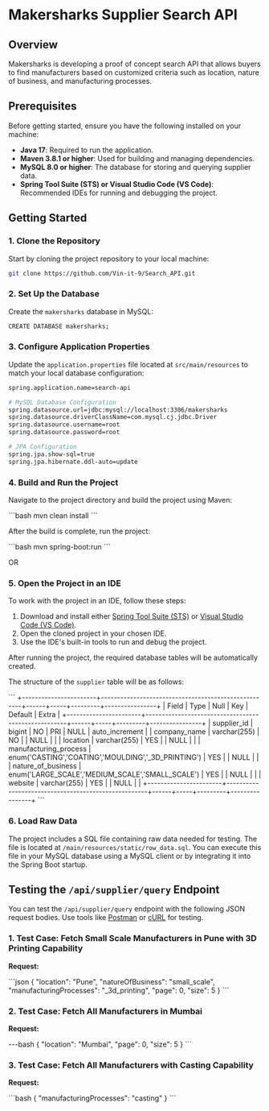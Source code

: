 # Makersharks Supplier Search API

## Overview

Makersharks is developing a proof of concept search API that allows buyers to find manufacturers based on customized criteria such as location, nature of business, and manufacturing processes.

## Prerequisites

Before getting started, ensure you have the following installed on your machine:

- **Java 17**: Required to run the application.
- **Maven 3.8.1 or higher**: Used for building and managing dependencies.
- **MySQL 8.0 or higher**: The database for storing and querying supplier data.
- **Spring Tool Suite (STS) or Visual Studio Code (VS Code)**: Recommended IDEs for running and debugging the project.

## Getting Started

### 1. Clone the Repository

Start by cloning the project repository to your local machine:

```bash
git clone https://github.com/Vin-it-9/Search_API.git
```

### 2. Set Up the Database

Create the `makersharks` database in MySQL:

```bash
CREATE DATABASE makersharks;
```

### 3. Configure Application Properties

Update the `application.properties` file located at `src/main/resources` to match your local database configuration:

```bash
spring.application.name=search-api

# MySQL Database Configuration
spring.datasource.url=jdbc:mysql://localhost:3306/makersharks
spring.datasource.driverClassName=com.mysql.cj.jdbc.Driver
spring.datasource.username=root
spring.datasource.password=root

# JPA Configuration
spring.jpa.show-sql=true
spring.jpa.hibernate.ddl-auto=update
```
### 4. Build and Run the Project

Navigate to the project directory and build the project using Maven:

\```bash
mvn clean install
\```

After the build is complete, run the project:

\```bash
mvn spring-boot:run
\```

OR

### 5. Open the Project in an IDE

To work with the project in an IDE, follow these steps:

1. Download and install either [Spring Tool Suite (STS)](https://spring.io/tools) or [Visual Studio Code (VS Code)](https://code.visualstudio.com/).
2. Open the cloned project in your chosen IDE.
3. Use the IDE's built-in tools to run and debug the project.

After running the project, the required database tables will be automatically created.

The structure of the `supplier` table will be as follows:

\```
+-----------------------+-----------------------------------------------------+------+-----+---------+----------------+
| Field                 | Type                                                | Null | Key | Default | Extra          |
+-----------------------+-----------------------------------------------------+------+-----+---------+----------------+
| supplier_id           | bigint                                              | NO   | PRI | NULL    | auto_increment |
| company_name          | varchar(255)                                        | NO   |     | NULL    |                |
| location              | varchar(255)                                        | YES  |     | NULL    |                |
| manufacturing_process | enum('CASTING','COATING','MOULDING','_3D_PRINTING') | YES  |     | NULL    |                |
| nature_of_business    | enum('LARGE_SCALE','MEDIUM_SCALE','SMALL_SCALE')    | YES  |     | NULL    |                |
| website               | varchar(255)                                        | YES  |     | NULL    |                |
+-----------------------+-----------------------------------------------------+------+-----+---------+----------------+
\```


### 6. Load Raw Data

The project includes a SQL file containing raw data needed for testing. The file is located at `/main/resources/static/row_data.sql`. You can execute this file in your MySQL database using a MySQL client or by integrating it into the Spring Boot startup.

## Testing the `/api/supplier/query` Endpoint

You can test the `/api/supplier/query` endpoint with the following JSON request bodies. Use tools like [Postman](https://www.postman.com/) or [cURL](https://curl.se/) for testing.

### 1. Test Case: Fetch Small Scale Manufacturers in Pune with 3D Printing Capability

**Request:**

\```json
{
  "location": "Pune",
  "natureOfBusiness": "small_scale",
  "manufacturingProcesses": "_3d_printing",
  "page": 0,
  "size": 5
}
\```

### 2. Test Case: Fetch All Manufacturers in Mumbai

**Request:**


---bash
{
  "location": "Mumbai",
  "page": 0,
  "size": 5
}
\```

### 3. Test Case: Fetch All Manufacturers with Casting Capability

**Request:**

\```bash
{
  "manufacturingProcesses": "casting"
}
\```

